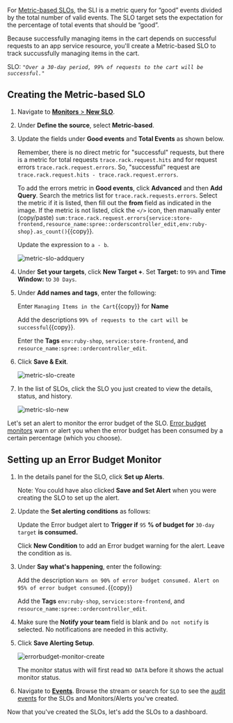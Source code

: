 For <a href="https://docs.datadoghq.com/monitors/service_level_objectives/metric/" target="_blank">Metric-based SLOs</a>, the SLI is a metric query for “good” events divided by the total number of valid events. The SLO target sets the expectation for the percentage of total events that should be “good”.

Because successfully managing items in the cart depends on successful requests to an app service resource,  you'll create a Metric-based SLO to track succussfully managing items in the cart.

SLO:
*`"Over a 30-day period, 99% of requests to the cart will be successful."`*

## Creating the Metric-based SLO

1. Navigate to <a href="https://app.datadoghq.com/slo/new" target="_datadog">**Monitors** > **New SLO**</a>.

2. Under **Define the source**, select **Metric-based**.

3. Update the fields under **Good events** and **Total Events** as shown below.

   Remember, there is no direct metric for "successful" requests, but there is a metric for total requests `trace.rack.request.hits` and for request errors `trace.rack.request.errors`. So, "successful" request are `trace.rack.request.hits - trace.rack.request.errors`. 
   
   To add the errors metric in **Good events**, click **Advanced** and then **Add Query**. Search the metrics list for `trace.rack.requests.errors`. Select the metric if it is listed, then fill out the **from** field as indicated in the image. If the metric is not listed, click the `</>` icon, then manually enter (copy/paste) `sum:trace.rack.request.errors{service:store-frontend,resource_name:spree::orderscontroller_edit,env:ruby-shop}.as_count()`{{copy}}.

   Update the expression to `a - b`.

   ![metric-slo-addquery](slopractice/assets/metric-slo-addquery.gif) 

3. Under **Set your targets**, click **New Target +**. Set **Target:** to `99%` and **Time Window:** to `30 Days`.

4. Under **Add names and tags**, enter the following:

   Enter `Managing Items in the Cart`{{copy}} for **Name**
   
   Add the descriptions `99% of requests to the cart will be successful`{{copy}}.
   
   Enter the **Tags** `env:ruby-shop`, `service:store-frontend`, and `resource_name:spree::ordercontroller_edit`.

5. Click **Save & Exit**.

   ![metric-slo-create](slopractice/assets/metric-slo-create.png) 

6. In the list of SLOs, click the SLO you just created to view the details, status, and history.

   ![metric-slo-new](slopractice/assets/metric-slo-new.png) 

Let's set an alert to monitor the error budget of the SLO. <a href="https://docs.datadoghq.com/monitors/service_level_objectives/error_budget/" target="_blank">Error budget monitors</a> warn or alert you when the error budget has been consumed by a certain percentage (which you choose).

## Setting up an Error Budget Monitor

1. In the details panel for the SLO, click **Set up Alerts**.

   Note: You could have also clicked **Save and Set Alert** when you were creating the SLO to set up the alert.

2. Update the **Set alerting conditions** as follows:

   Update the Error budget alert to **Trigger if** `95` **% of budget for** `30-day target` **is consumed.** 
   
   Click **New Condition** to add an Error budget warning for the alert. Leave the condition as is.

3. Under **Say what's happening**, enter the following:

   Add the description `Warn on 90% of error budget consumed. Alert on 95% of error budget consumed.`{{copy}}

   Add the **Tags** `env:ruby-shop`, `service:store-frontend`, and `resource_name:spree::ordercontroller_edit`.

4. Make sure the **Notify your team** field is blank and `Do not notify` is selected. No notifications are needed in this activity.

5. Click **Save Alerting Setup**.

   ![errorbudget-monitor-create](slopractice/assets/errorbudget-monitor-create.png)   

   The monitor status with will first read `NO DATA` before it shows the actual monitor status. 

6. Navigate to <a href="https://app.datadoghq.com/event/stream" target="_datadog">**Events**</a>. Browse the stream or search for `SLO` to see the <a href="https://docs.datadoghq.com/monitors/service_level_objectives/#slo-audit-events" target="_blank">audit events</a> for the SLOs and Monitors/Alerts you've created.

Now that you've created the SLOs, let's add the SLOs to a dashboard.